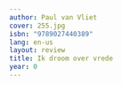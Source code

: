```yaml
---
author: Paul van Vliet
cover: 255.jpg
isbn: "9789027440389"
lang: en-us
layout: review
title: Ik droom over vrede
year: 0
---
```

